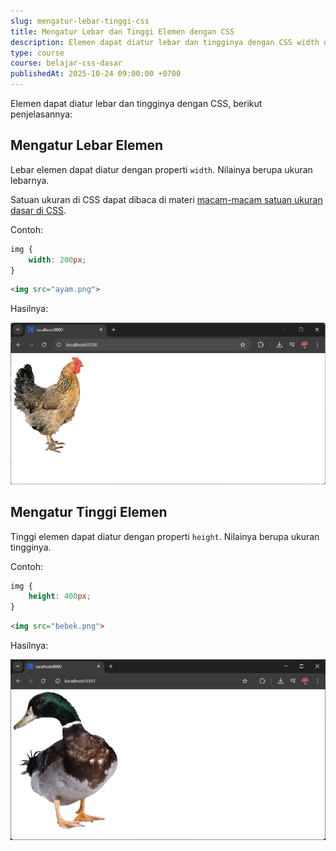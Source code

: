 ```yaml
---
slug: mengatur-lebar-tinggi-css
title: Mengatur Lebar dan Tinggi Elemen dengan CSS
description: Elemen dapat diatur lebar dan tingginya dengan CSS width dan height
type: course
course: belajar-css-dasar
publishedAt: 2025-10-24 09:00:00 +0700
---
```


Elemen dapat diatur lebar dan tingginya dengan CSS, berikut penjelasannya:

## Mengatur Lebar Elemen

Lebar elemen dapat diatur dengan properti `width`. Nilainya berupa ukuran lebarnya.

Satuan ukuran di CSS dapat dibaca di materi [macam-macam satuan ukuran dasar di CSS](/courses/belajar-css-dasar/macam-satuan-ukuran-dasar-css).

Contoh:

```css
img {
    width: 200px;
}
```

```html
<img src="ayam.png">
```

Hasilnya:

![Hasil mengatur lebar elemen](./images/10-mengatur-lebar-tinggi-css/hasil-width.png)

## Mengatur Tinggi Elemen

Tinggi elemen dapat diatur dengan properti `height`. Nilainya berupa ukuran tingginya.

Contoh:

```css
img {
    height: 400px;
}
```

```html
<img src="bebek.png">
```

Hasilnya:

![Hasil mengatur tinggi elemen](./images/10-mengatur-lebar-tinggi-css/hasil-height.png)